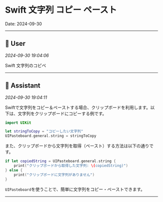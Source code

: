 # Swift 文字列 コピー ペースト

Date: 2024-09-30

---

## 👤 User
*2024-09-30 19:04:06*

Swift 文字列のコピペ

---

## 🤖 Assistant
*2024-09-30 19:04:11*

Swiftで文字列をコピー＆ペーストする場合、クリップボードを利用します。以下は、文字列をクリップボードにコピーする例です。

```swift
import UIKit

let stringToCopy = "コピーしたい文字列"
UIPasteboard.general.string = stringToCopy
```

また、クリップボードから文字列を取得（ペースト）する方法は以下の通りです。

```swift
if let copiedString = UIPasteboard.general.string {
    print("クリップボードから取得した文字列: \(copiedString)")
} else {
    print("クリップボードに文字列がありません")
}
```

`UIPasteboard`を使うことで、簡単に文字列をコピー・ペーストできます。

---

